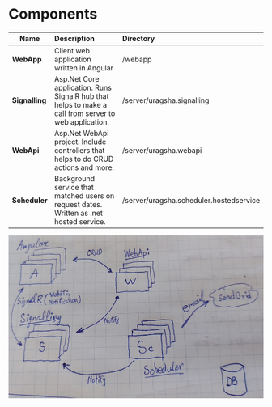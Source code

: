 
# Components

| Name   |      Description      |  Directory |
|----------|:-------------|:------|
| **WebApp** |  Client web application written in Angular | /webapp |
| **Signalling** | Asp.Net Core application. Runs SignalR hub that helps to make a call from server to web application.   |   /server/uragsha.signalling |
| **WebApi** | Asp.Net WebApi project. Include controllers that helps to do CRUD actions and more. |  /server/uragsha.webapi |
| **Scheduler** | Background service that matched users on request dates. Written as .net hosted service. | /server/uragsha.scheduler.hostedservice |

![Drag Racing](componets-image.jpg)